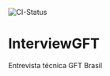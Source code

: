 ![CI-Status](https://github.com/rousuy/InterviewGFT/actions/workflows/dotnet.yml/badge.svg)

# InterviewGFT
Entrevista técnica GFT Brasil
